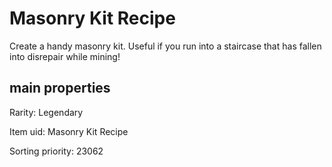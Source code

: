 # Masonry Kit Recipe

Create a handy masonry kit. Useful if you run into a staircase that has fallen into disrepair while mining!

## main properties

Rarity: Legendary

Item uid: Masonry Kit Recipe

Sorting priority: 23062